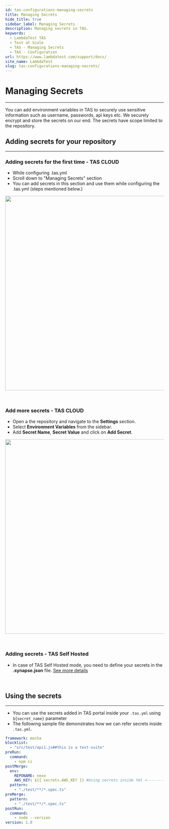 ```yaml
---
id: tas-configurations-managing-secrets
title: Managing Secrets
hide_title: true
sidebar_label: Managing Secrets
description: Managing secrets in TAS.
keywords:
  - LambdaTest TAS
  - Test at Scale
  - TAS - Managing Secrets
  - TAS - Configuration
url: https://www.lambdatest.com/support/docs/
site_name: LambdaTest
slug: tas-configurations-managing-secrets/
---
```


# Managing Secrets
***
You can add environment variables in TAS to securely use sensitive information such as username, passwords, api keys etc. We securely encrypt and store the secrets on our end. The secrets have scope limited to the repository. 

## Adding secrets for your repository
***
### Adding secrets for the first time - TAS CLOUD
- While configuring .tas.yml
- Scroll down to "Managing Secrets" section
- You can add secrets in this section and use them while configuring the .tas.yml (steps mentioned below.)

<p align="center">
  <img loading="lazy" src={require('../assets/images/tas/getting-started/yml_secrets.gif').default} alt="Import Repository" width="1340" height="617" className="doc_img"/>
</p>

<br/>

### Add more secrets - TAS CLOUD
- Open a the repository and navigate to the **Settings** section.
- Select **Environment Variables** from the sidebar.
- Add **Secret Name**, **Secret Value** and click on **Add Secret**. 

<p align="center">
<img loading="lazy" src={require('../assets/images/tas/getting-started/secret-management.gif').default} alt="Import Repository" width="1340" height="617" className="doc_img"/>
</p>

<br/>

### Adding secrets - TAS Self Hosted
- In case of TAS Self Hosted mode, you need to define your secrets in the  **.synapse.json** file. [See more details](/docs/tas-self-hosted-configuration#reposecrets)

<br/>

## Using the secrets
***
- You can use the secrets added in TAS portal inside your `.tas.yml` using `${secret_name}` parameter
- The following sample file demonstrates how we can refer secrets inside `.tas.yml`.

```yml title=".tas.yml"
framework: mocha
blocklist:
  - "src/test/api1.js##this is a test-suite"
preRun:
  command:
    - npm ci
postMerge:
  env:
    REPONAME: nexe
    AWS_KEY: ${{ secrets.AWS_KEY }} #Using secrets inside Yml <--------
  pattern:
    - "./test/**/*.spec.ts"
preMerge:
  pattern:
    - "./test/**/*.spec.ts"
postRun:
  command:
    - node --version
version: 1.0
```
